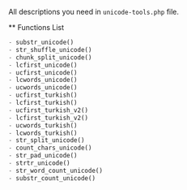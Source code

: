 All descriptions you need in `unicode-tools.php` file.

** Functions List

```php
- substr_unicode()
- str_shuffle_unicode()
- chunk_split_unicode()
- lcfirst_unicode()
- ucfirst_unicode()
- lcwords_unicode()
- ucwords_unicode()
- ucfirst_turkish()
- lcfirst_turkish()
- ucfirst_turkish_v2()
- lcfirst_turkish_v2()
- ucwords_turkish()
- lcwords_turkish()
- str_split_unicode()
- count_chars_unicode()
- str_pad_unicode()
- strtr_unicode()
- str_word_count_unicode()
- substr_count_unicode()
```